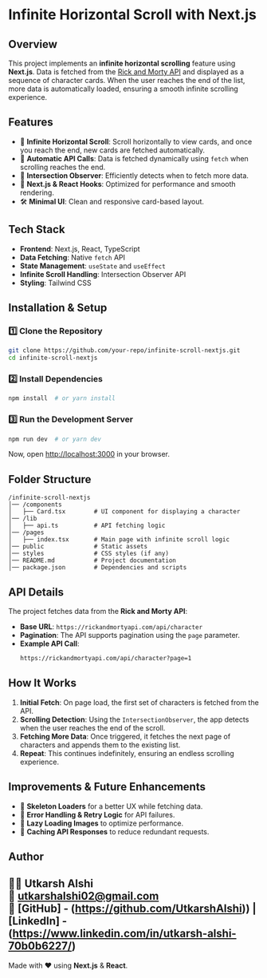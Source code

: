 # Infinite Horizontal Scroll with Next.js

## Overview
This project implements an **infinite horizontal scrolling** feature using **Next.js**. Data is fetched from the [Rick and Morty API](https://rickandmortyapi.com/) and displayed as a sequence of character cards. When the user reaches the end of the list, more data is automatically loaded, ensuring a smooth infinite scrolling experience.

## Features
- 📜 **Infinite Horizontal Scroll**: Scroll horizontally to view cards, and once you reach the end, new cards are fetched automatically.
- 🔄 **Automatic API Calls**: Data is fetched dynamically using `fetch` when scrolling reaches the end.
- 📌 **Intersection Observer**: Efficiently detects when to fetch more data.
- 🚀 **Next.js & React Hooks**: Optimized for performance and smooth rendering.
- 🛠️ **Minimal UI**: Clean and responsive card-based layout.

## Tech Stack
- **Frontend**: Next.js, React, TypeScript
- **Data Fetching**: Native `fetch` API
- **State Management**: `useState` and `useEffect`
- **Infinite Scroll Handling**: Intersection Observer API
- **Styling**: Tailwind CSS

## Installation & Setup

### 1️⃣ Clone the Repository
```bash
git clone https://github.com/your-repo/infinite-scroll-nextjs.git
cd infinite-scroll-nextjs
```

### 2️⃣ Install Dependencies
```bash
npm install  # or yarn install
```

### 3️⃣ Run the Development Server
```bash
npm run dev  # or yarn dev
```

Now, open [http://localhost:3000](http://localhost:3000) in your browser.

## Folder Structure
```
/infinite-scroll-nextjs
│── /components
│   ├── Card.tsx        # UI component for displaying a character
│── /lib
│   ├── api.ts          # API fetching logic
│── /pages
│   ├── index.tsx       # Main page with infinite scroll logic
│── public              # Static assets
│── styles              # CSS styles (if any)
│── README.md           # Project documentation
│── package.json        # Dependencies and scripts
```

## API Details
The project fetches data from the **Rick and Morty API**:
- **Base URL**: `https://rickandmortyapi.com/api/character`
- **Pagination**: The API supports pagination using the `page` parameter.
- **Example API Call**:
  ```bash
  https://rickandmortyapi.com/api/character?page=1
  ```

## How It Works
1. **Initial Fetch**: On page load, the first set of characters is fetched from the API.
2. **Scrolling Detection**: Using the `IntersectionObserver`, the app detects when the user reaches the end of the scroll.
3. **Fetching More Data**: Once triggered, it fetches the next page of characters and appends them to the existing list.
4. **Repeat**: This continues indefinitely, ensuring an endless scrolling experience.

## Improvements & Future Enhancements
- 🔹 **Skeleton Loaders** for a better UX while fetching data.
- 🔹 **Error Handling & Retry Logic** for API failures.
- 🔹 **Lazy Loading Images** to optimize performance.
- 🔹 **Caching API Responses** to reduce redundant requests.

## Author
👨‍💻 **Utkarsh Alshi**  
📧 **utkarshalshi02@gmail.com**  
🔗 [GitHub] - (https://github.com/UtkarshAlshi)) | [LinkedIn] - (https://www.linkedin.com/in/utkarsh-alshi-70b0b6227/)
---
Made with ❤️ using **Next.js** & **React**.

